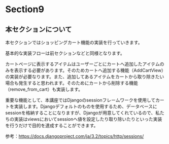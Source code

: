 # Section9

## 本セクションについて

本セクションではショッピングカート機能の実装を行っていきます。

基本的な実装フローは前セクションなどと同様となります。

カートページに表示するアイテムはユーザーごとにカートへ追加したアイテムのみを表示する必要があります。そのためカートへ追加する機能（AddCartView）の実装が必要なります。また、追加してあるアイテムをカートから取り除きたい場合も発生すると思われます。そのためにカートから削除する機能（remove_from_cart）も実装します。

重要な機能として、本講座ではDjangoのsessionフレームワークを使用してカートを実装します。Djangoデフォルトのものを使用するため、データベースにsessionを格納することになりますが、Djangoが用意してくれているので、私たちの実装はviewsにおいてsessionへ値を設定したり取り除いたりといった実装を行うだけで目的を達成することができます。

参考：https://docs.djangoproject.com/ja/3.2/topics/http/sessions/
